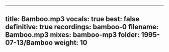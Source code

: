 
---
title: Bamboo.mp3
vocals: true
best: false
definitive: true
recordings: bamboo-0
filename: Bamboo.mp3
mixes: bamboo-mp3
folder: 1995-07-13/Bamboo
weight: 10
---
